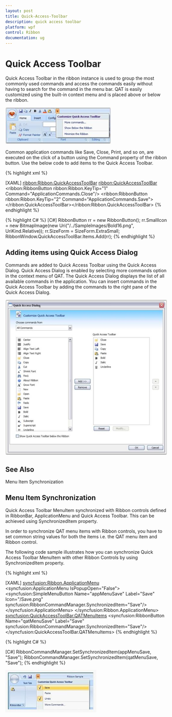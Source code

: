```yaml
---
layout: post
title: Quick-Access-Toolbar
description: quick access toolbar
platform: wpf
control: Ribbon
documentation: ug
---
```


# Quick Access Toolbar

Quick Access Toolbar in the ribbon instance is used to group the most commonly used commands and access the commands easily without having to search for the command in the menu bar. QAT is easily customized using the built-in context menu and is placed above or below the ribbon.



![](Quick-Access-Toolbar_images/Quick-Access-Toolbar_img1.jpeg)




Common application commands like Save, Close, Print, and so on, are executed on the click of a button using the Command property of the ribbon button. Use the below code to add items to the Quick Access Toolbar. 



{% highlight xml %}

[XAML]
<ribbon:Ribbon.QuickAccessToolBar>
<ribbon:QuickAccessToolBar>
<ribbon:RibbonButton ribbon:Ribbon.KeyTip="1" Command="ApplicationCommands.Close"/>
<ribbon:RibbonButton ribbon:Ribbon.KeyTip="2" Command="ApplicationCommands.Save">
</ribbon:QuickAccessToolBar></ribbon:Ribbon.QuickAccessToolBar>
{% endhighlight %}


{% highlight C# %}
[C#]
RibbonButton rr = new RibbonButton();
rr.SmallIcon = new BitmapImage(new Uri("/../SampleImages/Bold16.png", UriKind.Relative));
rr.SizeForm = SizeForm.ExtraSmall;
RibbonWindow.QuickAccessToolBar.Items.Add(rr);
{% endhighlight %}


## Adding items using Quick Access Dialog

Commands are added to Quick Access Toolbar using the Quick Access Dialog. Quick Access Dialog is enabled by selecting more commands option in the context menu of QAT. The Quick Access Dialog displays the list of all available commands in the application. You can insert commands in the Quick Access Toolbar by adding the commands to the right pane of the Quick Access Dialog.



![](Quick-Access-Toolbar_images/Quick-Access-Toolbar_img2.jpeg)



## See Also 

Menu Item Synchronization

## Menu Item Synchronization

Quick Access Toolbar MenuItem synchronized with Ribbon controls defined in RibbonBar, ApplicationMenu and Quick Access Toolbar. This can be achieved using SynchronizedItem property.

In order to synchronize QAT menu items with Ribbon controls, you have to set common string values for both the items i.e. the QAT menu item and Ribbon control. 

The following code sample illustrates how you can synchronize Quick Access Toolbar MenuItem with other Ribbon Controls by using SynchronizedItem property.


{% highlight xml %}

[XAML]
<syncfusion:Ribbon.ApplicationMenu>    
 <syncfusion:ApplicationMenu IsPopupOpen="False">         
 <syncfusion:SimpleMenuButton  Name="appMenuSave" Label="Save" Icon="/Save.png" syncfusion:RibbonCommandManager.SynchronizedItem="Save"/>    
 </syncfusion:ApplicationMenu>
 </syncfusion:Ribbon.ApplicationMenu>
 <syncfusion:QuickAccessToolBar.QATMenuItems>
 <syncfusion:RibbonButton  Name="qatMenuSave" Label="Save" syncfusion:RibbonCommandManager.SynchronizedItem="Save"/>
 </syncfusion:QuickAccessToolBar.QATMenuItems>
{% endhighlight %}

{% highlight C# %}

[C#]
RibbonCommandManager.SetSynchronizedItem(appMenuSave, "Save");
RibbonCommandManager.SetSynchronizedItem(qatMenuSave, "Save");
{% endhighlight %}

![](Quick-Access-Toolbar_images/Quick-Access-Toolbar_img3.jpeg)




